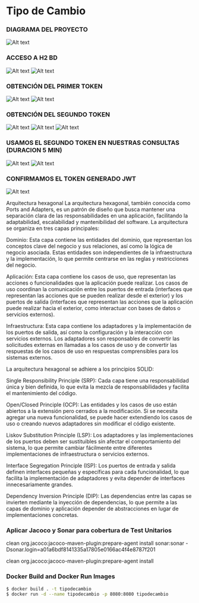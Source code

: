 # Tipo de Cambio

### DIAGRAMA DEL PROYECTO
![Alt text](https://raw.githubusercontent.com/joffrehermosilla/authserver/master/src/main/resources/Diagrama%20.png)

### ACCESO A H2 BD 
![Alt text](https://github.com/joffrehermosilla/authserver/blob/master/src/main/resources/Screenshot%20from%202024-04-05%2023-04-11.png)
![Alt text](https://github.com/joffrehermosilla/authserver/blob/master/src/main/resources/Screenshot%20from%202024-04-05%2023-05-36.png)


### OBTENCIÓN DEL PRIMER TOKEN
![Alt text](https://github.com/joffrehermosilla/authserver/blob/master/src/main/resources/Screenshot%20from%202024-04-07%2016-43-08.png)
![Alt text](https://github.com/joffrehermosilla/authserver/blob/master/src/main/resources/Screenshot%20from%202024-04-07%2016-43-49.png)

### OBTENCIÓN DEL SEGUNDO TOKEN
![Alt text](https://github.com/joffrehermosilla/authserver/blob/master/src/main/resources/Screenshot%20from%202024-04-07%2016-44-19.png)
![Alt text](https://github.com/joffrehermosilla/authserver/blob/master/src/main/resources/Screenshot%20from%202024-04-07%2016-44-29.png)
![Alt text](https://github.com/joffrehermosilla/authserver/blob/master/src/main/resources/Screenshot%20from%202024-04-07%2016-44-05.png)


### USAMOS EL SEGUNDO TOKEN EN NUESTRAS CONSULTAS (DURACION 5 MIN)
![Alt text](https://github.com/joffrehermosilla/authserver/blob/master/src/main/resources/Screenshot%20from%202024-04-07%2016-52-39.png)
![Alt text](https://github.com/joffrehermosilla/authserver/blob/master/src/main/resources/Screenshot%20from%202024-04-07%2016-52-00.png)

### CONFIRMAMOS EL TOKEN GENERADO JWT
![Alt text](https://github.com/joffrehermosilla/authserver/blob/master/src/main/resources/Screenshot%20from%202024-04-07%2017-16-18.png)




Arquitectura hexagonal
La arquitectura hexagonal, también conocida como Ports and Adapters, es un patrón de diseño que busca mantener una separación clara de las responsabilidades en una aplicación, facilitando la adaptabilidad, escalabilidad y mantenibilidad del software. La arquitectura se organiza en tres capas principales:

Dominio: Esta capa contiene las entidades del dominio, que representan los conceptos clave del negocio y sus relaciones, así como la lógica de negocio asociada. Estas entidades son independientes de la infraestructura y la implementación, lo que permite centrarse en las reglas y restricciones del negocio.

Aplicación: Esta capa contiene los casos de uso, que representan las acciones o funcionalidades que la aplicación puede realizar. Los casos de uso coordinan la comunicación entre los puertos de entrada (interfaces que representan las acciones que se pueden realizar desde el exterior) y los puertos de salida (interfaces que representan las acciones que la aplicación puede realizar hacia el exterior, como interactuar con bases de datos o servicios externos).

Infraestructura: Esta capa contiene los adaptadores y la implementación de los puertos de salida, así como la configuración y la interacción con servicios externos. Los adaptadores son responsables de convertir las solicitudes externas en llamadas a los casos de uso y de convertir las respuestas de los casos de uso en respuestas comprensibles para los sistemas externos.

La arquitectura hexagonal se adhiere a los principios SOLID:

Single Responsibility Principle (SRP): Cada capa tiene una responsabilidad única y bien definida, lo que evita la mezcla de responsabilidades y facilita el mantenimiento del código.

Open/Closed Principle (OCP): Las entidades y los casos de uso están abiertos a la extensión pero cerrados a la modificación. Si se necesita agregar una nueva funcionalidad, se puede hacer extendiendo los casos de uso o creando nuevos adaptadores sin modificar el código existente.

Liskov Substitution Principle (LSP): Los adaptadores y las implementaciones de los puertos deben ser sustituibles sin afectar el comportamiento del sistema, lo que permite cambiar fácilmente entre diferentes implementaciones de infraestructura o servicios externos.

Interface Segregation Principle (ISP): Los puertos de entrada y salida definen interfaces pequeñas y específicas para cada funcionalidad, lo que facilita la implementación de adaptadores y evita depender de interfaces innecesariamente grandes.

Dependency Inversion Principle (DIP): Las dependencias entre las capas se invierten mediante la inyección de dependencias, lo que permite a las capas de dominio y aplicación depender de abstracciones en lugar de implementaciones concretas.


### Aplicar Jacoco y Sonar para cobertura de Test Unitarios
clean org.jacoco:jacoco-maven-plugin:prepare-agent install
sonar:sonar -Dsonar.login=a01a6bdf8141335a17805e0166ac4f4e8787f201


clean org.jacoco:jacoco-maven-plugin:prepare-agent install

### Docker Build and Docker Run Images
```bash
$ docker build . -t tipodecambio
$ docker run -d --name tipodecambio -p 8080:8080 tipodecambio
```
